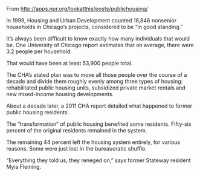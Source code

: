 From http://apps.npr.org/lookatthis/posts/publichousing/

In 1999, Housing and Urban Development counted 16,846 nonsenior households in Chicago’s projects, considered to be “in good standing.”

It’s always been difficult to know exactly how many individuals that would be. One University of Chicago report estimates that on average, there were 3.2 people per household.

That would have been at least 53,900 people total.

The CHA’s stated plan was to move all those people over the course of a decade and divide them roughly evenly among three types of housing: rehabilitated public housing units, subsidized private market rentals and new mixed-income housing developments.

About a decade later, a 2011 CHA report detailed what happened to former public housing residents.

The “transformation” of public housing benefited some residents. Fifty-six percent of the original residents remained in the system.

The remaining 44 percent left the housing system entirely, for various reasons. Some were just lost in the bureaucratic shuffle.

“Everything they told us, they reneged on,” says former Stateway resident Myia Fleming.

